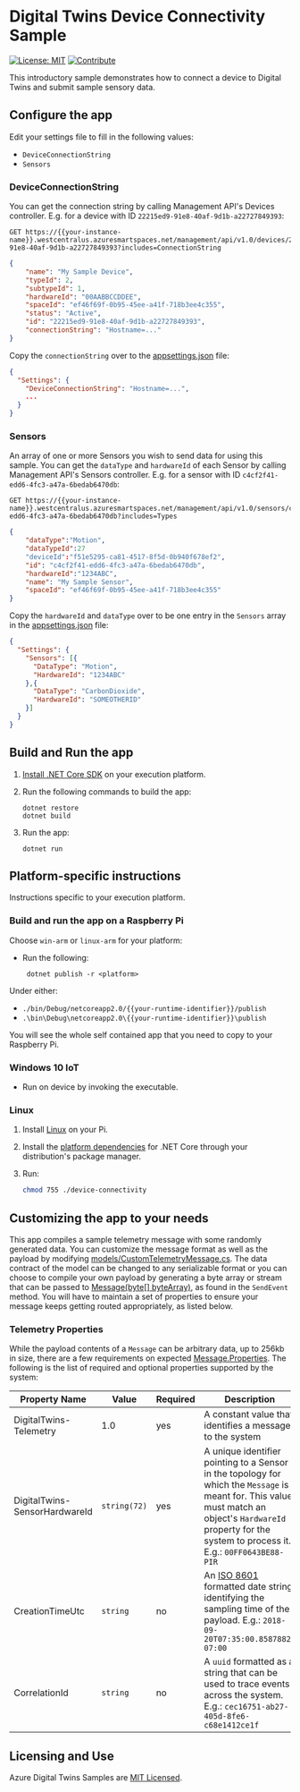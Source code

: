 # Digital Twins Device Connectivity Sample 

[![License: MIT](https://img.shields.io/badge/License-MIT-yellow.svg)](https://opensource.org/licenses/MIT) [![Contribute](https://img.shields.io/badge/PR%27s-welcome-brightgreen.svg)](../CONTRIBUTING.md)

This introductory sample demonstrates how to connect a device to Digital Twins and submit sample sensory data.

## Configure the app

Edit your settings file to fill in the following values:

* `DeviceConnectionString`
* `Sensors`

### DeviceConnectionString

You can get the connection string by calling Management API's Devices controller. E.g. for a device with ID `22215ed9-91e8-40af-9d1b-a22727849393`:

```plaintext
GET https://{{your-instance-name}}.westcentralus.azuresmartspaces.net/management/api/v1.0/devices/22215ed9-91e8-40af-9d1b-a22727849393?includes=ConnectionString
```

```JSON
{
    "name": "My Sample Device",
    "typeId": 2,
    "subtypeId": 1,
    "hardwareId": "00AABBCCDDEE",
    "spaceId": "ef46f69f-0b95-45ee-a41f-718b3ee4c355",
    "status": "Active",
    "id": "22215ed9-91e8-40af-9d1b-a22727849393",
    "connectionString": "Hostname=..."
}
```

Copy the `connectionString` over to the [appsettings.json](./appsettings.json) file:

```JSON
{
  "Settings": {
    "DeviceConnectionString": "Hostname=...",
    ...
  }
}
```

### Sensors

An array of one or more Sensors you wish to send data for using this sample. You can get the `dataType` and `hardwareId` of each Sensor by calling Management API's Sensors controller. E.g. for a sensor with ID `c4cf2f41-edd6-4fc3-a47a-6bedab6470db`:

```plaintext
GET https://{{your-instance-name}}.westcentralus.azuresmartspaces.net/management/api/v1.0/sensors/c4cf2f41-edd6-4fc3-a47a-6bedab6470db?includes=Types
```

```JSON
{
    "dataType":"Motion",
    "dataTypeId":27
    "deviceId":"f51e5295-ca81-4517-8f5d-0b940f678ef2",
    "id": "c4cf2f41-edd6-4fc3-a47a-6bedab6470db",
    "hardwareId":"1234ABC",
    "name": "My Sample Sensor",
    "spaceId": "ef46f69f-0b95-45ee-a41f-718b3ee4c355"
}
```

Copy the `hardwareId` and `dataType` over to be one entry in the `Sensors` array in the [appsettings.json](./appsettings.json) file:

```JSON
{
  "Settings": {
    "Sensors": [{
      "DataType": "Motion",
      "HardwareId": "1234ABC"
    },{
      "DataType": "CarbonDioxide",
      "HardwareId": "SOMEOTHERID"
    }]
  }
}
```

## Build and Run the app

1. [Install .NET Core SDK](https://www.microsoft.com/net/core) on your execution platform.
1. Run the following commands to build the app:

    ```shell
    dotnet restore
    dotnet build
    ```
1. Run the app:

    ```shell
    dotnet run
    ```

## Platform-specific instructions

Instructions specific to your execution platform.

### Build and run the app on a Raspberry Pi

Choose `win-arm` or `linux-arm` for your platform:

* Run the following:

    ```shell
     dotnet publish -r <platform>
    ```

Under either:

* `./bin/Debug/netcoreapp2.0/{{your-runtime-identifier}}/publish`
* `.\bin\Debug\netcoreapp2.0\{{your-runtime-identifier}}\publish` 

You will see the whole self contained app that you need to copy to your Raspberry Pi.

### Windows 10 IoT

* Run on device by invoking the executable.

### Linux

1. Install [Linux](https://www.raspberrypi.org/downloads/) on your Pi.
1. Install the [platform dependencies](https://github.com/dotnet/core/blob/master/Documentation/prereqs.md) for .NET Core through your distribution's package manager.
1. Run:

    ```bash
    chmod 755 ./device-connectivity
    ```

## Customizing the app to your needs

This app compiles a sample telemetry message with some randomly generated data. You can customize the message format as well as the payload by modifying [models/CustomTelemetryMessage.cs](./models/CustomTelemetryMessage.cs). The data contract of the model can be changed to any serializable format or you can choose to compile your own payload by generating a byte array or stream that can be passed to  [Message(byte[] byteArray)](https://docs.microsoft.com/en-us/dotnet/api/microsoft.azure.devices.client.message.-ctor?view=azure-dotnet#Microsoft_Azure_Devices_Client_Message__ctor_System_Byte___), as found in the `SendEvent` method. You will have to maintain a set of properties to ensure your message keeps getting routed appropriately, as listed below.

### Telemetry Properties

While the payload contents of a `Message` can be arbitrary data, up to 256kb in size, there are a few requirements on expected [Message.Properties](https://docs.microsoft.com/dotnet/api/microsoft.azure.devices.client.message.properties?view=azure-dotnet). The following is the list of required and optional properties supported by the system:

| Property Name | Value | Required | Description |
|---------------|-------|----------|-------------|
| DigitalTwins-Telemetry | 1.0 | yes | A constant value that identifies a message to the system |
| DigitalTwins-SensorHardwareId | `string(72)` | yes | A unique identifier pointing to a Sensor in the topology for which the `Message` is meant for. This value must match an object's `HardwareId` property for the system to process it. E.g.: `00FF0643BE88-PIR` |
| CreationTimeUtc | `string` | no | An [ISO 8601](https://en.wikipedia.org/wiki/ISO_8601) formatted date string identifying the sampling time of the payload. E.g.: `2018-09-20T07:35:00.8587882-07:00` |
| CorrelationId | `string` | no | A `uuid` formatted as a string that can be used to trace events across the system. E.g.: `cec16751-ab27-405d-8fe6-c68e1412ce1f`|

## Licensing and Use

Azure Digital Twins Samples are [MIT Licensed](./LICENSE.md).
